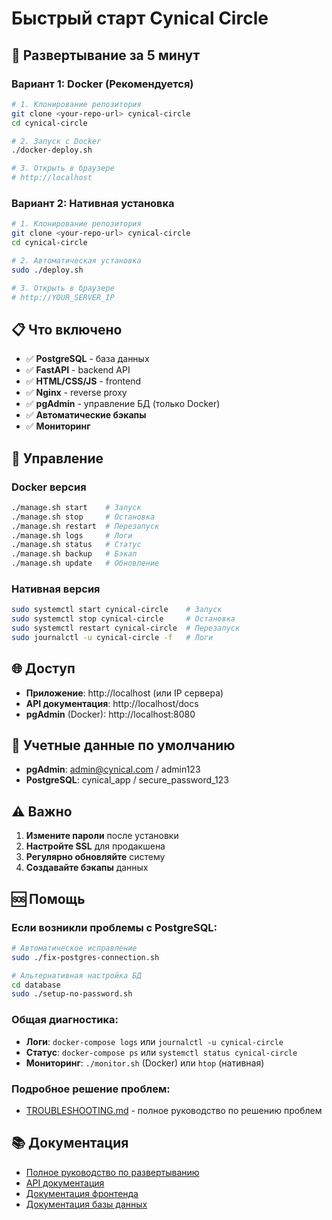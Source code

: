 # Быстрый старт Cynical Circle

## 🚀 Развертывание за 5 минут

### Вариант 1: Docker (Рекомендуется)

```bash
# 1. Клонирование репозитория
git clone <your-repo-url> cynical-circle
cd cynical-circle

# 2. Запуск с Docker
./docker-deploy.sh

# 3. Открыть в браузере
# http://localhost
```

### Вариант 2: Нативная установка

```bash
# 1. Клонирование репозитория
git clone <your-repo-url> cynical-circle
cd cynical-circle

# 2. Автоматическая установка
sudo ./deploy.sh

# 3. Открыть в браузере
# http://YOUR_SERVER_IP
```

## 📋 Что включено

- ✅ **PostgreSQL** - база данных
- ✅ **FastAPI** - backend API
- ✅ **HTML/CSS/JS** - frontend
- ✅ **Nginx** - reverse proxy
- ✅ **pgAdmin** - управление БД (только Docker)
- ✅ **Автоматические бэкапы**
- ✅ **Мониторинг**

## 🔧 Управление

### Docker версия
```bash
./manage.sh start    # Запуск
./manage.sh stop     # Остановка
./manage.sh restart  # Перезапуск
./manage.sh logs     # Логи
./manage.sh status   # Статус
./manage.sh backup   # Бэкап
./manage.sh update   # Обновление
```

### Нативная версия
```bash
sudo systemctl start cynical-circle    # Запуск
sudo systemctl stop cynical-circle     # Остановка
sudo systemctl restart cynical-circle  # Перезапуск
sudo journalctl -u cynical-circle -f   # Логи
```

## 🌐 Доступ

- **Приложение**: http://localhost (или IP сервера)
- **API документация**: http://localhost/docs
- **pgAdmin** (Docker): http://localhost:8080

## 🔑 Учетные данные по умолчанию

- **pgAdmin**: admin@cynical.com / admin123
- **PostgreSQL**: cynical_app / secure_password_123

## ⚠️ Важно

1. **Измените пароли** после установки
2. **Настройте SSL** для продакшена
3. **Регулярно обновляйте** систему
4. **Создавайте бэкапы** данных

## 🆘 Помощь

### Если возникли проблемы с PostgreSQL:
```bash
# Автоматическое исправление
sudo ./fix-postgres-connection.sh

# Альтернативная настройка БД
cd database
sudo ./setup-no-password.sh
```

### Общая диагностика:
- **Логи**: `docker-compose logs` или `journalctl -u cynical-circle`
- **Статус**: `docker-compose ps` или `systemctl status cynical-circle`
- **Мониторинг**: `./monitor.sh` (Docker) или `htop` (нативная)

### Подробное решение проблем:
- [TROUBLESHOOTING.md](TROUBLESHOOTING.md) - полное руководство по решению проблем

## 📚 Документация

- [Полное руководство по развертыванию](DEPLOYMENT_GUIDE.md)
- [API документация](API_DOCUMENTATION.md)
- [Документация фронтенда](FRONTEND_FLOW_DOCUMENTATION.md)
- [Документация базы данных](database/README.md)
